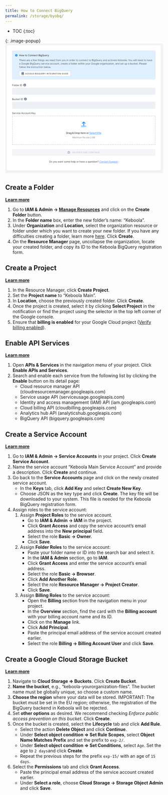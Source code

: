 ```yaml
---
title: How to Connect BigQuery
permalink: /storage/byobq/
---
```


* TOC
{:toc}


{: .image-popup}
![How to connect BigQuery](/storage/byobq/pic.png)

## Create a Folder 
[**Learn more**](https://cloud.google.com/resource-manager/docs/creating-managing-folders)

1.	Go to **IAM & Admin -> [Manage Resources](https://console.cloud.google.com/cloud-resource-manager)** and click on the **Create Folder** button.
2.	In the **Folder name** box, enter the new folder’s name: “Keboola”.
3.	Under **Organization** and **Location**, select the organization resource or folder under which you want to create your new folder. If you have any difficulties creating a folder, learn more [here](https://cloud.google.com/resource-manager/docs/creating-managing-folders#folder-permissions). Click **Create**.
4.	On the **Resource Manager** page, uncollapse the organization, locate your created folder, and copy its ID to the Keboola BigQuery registration form.

## Create a Project 
[**Learn more**](https://cloud.google.com/resource-manager/docs/creating-managing-folders)

1.	In the Resource Manager, click **Create Project**.
2.	Set the **Project name** to “Keboola Main”.
3.	In **Location**, choose the previously created folder. Click **Create**.
4.	Once the project is created, select it by clicking **Select Project** in the notification or find the project using the selector in the top left corner of the Google console.
5.	Ensure that **billing is enabled** for your Google Cloud project ([Verify billing enabled](https://cloud.google.com/billing/docs/how-to/verify-billing-enabled#console)).

## Enable API Services 
[**Learn more**](https://cloud.google.com/endpoints/docs/openapi/enable-api#enabling_an_api)

1.	Open **APIs & Services** in the navigation menu of your project. Click **Enable APIs and Services**.
2.	Search and enable each service from the following list by clicking the **Enable** button on its detail page:
    - Cloud resource manager API (cloudresourcemanager.googleapis.com)
    - Service usage API (serviceusage.googleapis.com)
    - Identity and access management (IAM) API (iam.googleapis.com)
    - Cloud billing API (cloudbilling.googleapis.com)
    - Analytics hub API (analyticshub.googleapis.com)
    - BigQuery API (bigquery.googleapis.com)

## Create a Service Account 
[**Learn more**](https://cloud.google.com/iam/docs/service-accounts-create#creating)

1.	Go to **IAM & Admin -> Service Accounts** in your project. Click **Create Service Account**. 
2.	Name the service account “Keboola Main Service Account” and provide a description. Click **Create** and continue.
3.	Go back to the **Service Accounts** page and click on the newly created service account.
    - In the **Keys** tab, click **Add Key** and select **Create New Key**.
    - Choose JSON as the key type and click **Create**. The key file will be downloaded to your system. This file is needed for the Keboola BigQuery registration form.
4.	Assign roles to the service account:    
    1. Assign **Project Roles** to the service account.
        - Go to **IAM & Admin -> IAM** in the project.
        - Click **Grant Access** and copy the service account’s email address into the **New principal** field.
        - Select the role **Basic -> Owner**.
        - Click **Save**.
    2. Assign **Folder Roles** to the service account:
        - Paste your folder name or ID into the search bar and select it.
        - In the **IAM & Admin** section, go to **IAM**.
        - Click **Grant Access** and enter the service account’s email address.
        - Select the role **Basic -> Browser**.
        - Click **Add Another Role**.
        - Select the role **Resource Manager -> Project Creator**.
        - Click **Save**.
    3. Assign **Billing Roles** to the service account:
        - Open the **Billing** section from the navigation menu in your project.
        - In the **Overview** section, find the card with the **Billing account** with your billing account name and its ID.
        - Click on the **Manage** link.
        - Click **Add Principal**.
        - Paste the principal email address of the service account created earlier.
        - Select the role **Billing → Billing Account User** and click **Save**.

## Create a Google Cloud Storage Bucket 
[**Learn more**](https://cloud.google.com/storage/docs/creating-buckets#create_a_new_bucket)

1.	Navigate to **Cloud Storage => Buckets**. Click **Create Bucket**.
2.	**Name the bucket**, e.g., “keboola-yourorganization-files”. The bucket name must be globally unique, so choose a custom name.
3.	**Choose the region** where your data will be stored. IMPORTANT: The bucket must be set in the EU region; otherwise, the registration of the BigQuery backend in Keboola will be rejected.
4.	Set **other options** as desired. We recommend checking _Enforce public access prevention on this bucket_. Click **Create**.
5.	Once the bucket is created, select the **Lifecycle** tab and click **Add Rule**.
    - Select the action **Delete Object** and click **Continue**.
    - Under **Select object condition => Set Rule Scopes**, select **Object Name Matches Prefix** and set the prefix to `exp-2/`.
    - Under **Select object condition => Set Conditions**, select `Age`. Set the age to `2 days`and click **Create**.
    - Repeat the previous steps for the prefix `exp-15/` with an age of `15 days`.
6.	Select the **Permissions** tab and click **Grant Access**.
    - Paste the principal email address of the service account created earlier.
    - Under **Select a role**, choose **Cloud Storage -> Storage Object Admin** and click **Save**.
